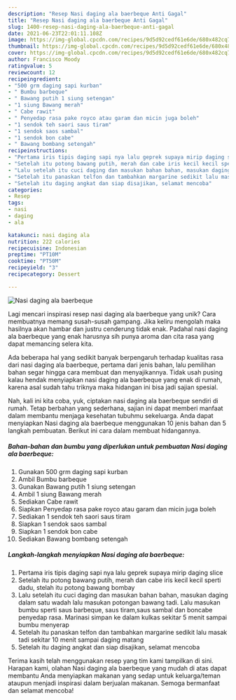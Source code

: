 ```yaml
---
description: "Resep Nasi daging ala baerbeque Anti Gagal"
title: "Resep Nasi daging ala baerbeque Anti Gagal"
slug: 1400-resep-nasi-daging-ala-baerbeque-anti-gagal
date: 2021-06-23T22:01:11.108Z
image: https://img-global.cpcdn.com/recipes/9d5d92cedf61e6de/680x482cq70/nasi-daging-ala-baerbeque-foto-resep-utama.jpg
thumbnail: https://img-global.cpcdn.com/recipes/9d5d92cedf61e6de/680x482cq70/nasi-daging-ala-baerbeque-foto-resep-utama.jpg
cover: https://img-global.cpcdn.com/recipes/9d5d92cedf61e6de/680x482cq70/nasi-daging-ala-baerbeque-foto-resep-utama.jpg
author: Francisco Moody
ratingvalue: 5
reviewcount: 12
recipeingredient:
- "500 grm daging sapi kurban"
- " Bumbu barbeque"
- " Bawang putih 1 siung setengan"
- "1 siung Bawang merah"
- " Cabe rawit"
- " Penyedap rasa pake royco atau garam dan micin juga boleh"
- "1 sendok teh saori saus tiram"
- "1 sendok saos sambal"
- "1 sendok bon cabe"
- " Bawang bombang setengah"
recipeinstructions:
- "Pertama iris tipis daging sapi nya lalu geprek supaya mirip daging slice"
- "Setelah itu potong bawang putih, merah dan cabe iris kecil kecil sperti dadu, stelah itu potong bawang bombay"
- "Lalu setelah itu cuci daging dan masukan bahan bahan, masukan daging dalam satu wadah lalu masukan potongan bawang tadi. Lalu masukan bumbu sperti saus barbeque, saus tiram,saus sambal dan boncabe penyedap rasa. Marinasi simpan ke dalam kulkas sekitar 5 menit sampai bumbu menyerap"
- "Setelah itu panaskan telfon dan tambahkan margarine sedikit lalu masak tadi sekitar 10 menit sampai daging matang"
- "Setelah itu daging angkat dan siap disajikan, selamat mencoba"
categories:
- Resep
tags:
- nasi
- daging
- ala

katakunci: nasi daging ala 
nutrition: 222 calories
recipecuisine: Indonesian
preptime: "PT10M"
cooktime: "PT50M"
recipeyield: "3"
recipecategory: Dessert

---
```



![Nasi daging ala baerbeque](https://img-global.cpcdn.com/recipes/9d5d92cedf61e6de/680x482cq70/nasi-daging-ala-baerbeque-foto-resep-utama.jpg)

Lagi mencari inspirasi resep nasi daging ala baerbeque yang unik? Cara membuatnya memang susah-susah gampang. Jika keliru mengolah maka hasilnya akan hambar dan justru cenderung tidak enak. Padahal nasi daging ala baerbeque yang enak harusnya sih punya aroma dan cita rasa yang dapat memancing selera kita.



Ada beberapa hal yang sedikit banyak berpengaruh terhadap kualitas rasa dari nasi daging ala baerbeque, pertama dari jenis bahan, lalu pemilihan bahan segar hingga cara membuat dan menyajikannya. Tidak usah pusing kalau hendak menyiapkan nasi daging ala baerbeque yang enak di rumah, karena asal sudah tahu triknya maka hidangan ini bisa jadi sajian spesial.


Nah, kali ini kita coba, yuk, ciptakan nasi daging ala baerbeque sendiri di rumah. Tetap berbahan yang sederhana, sajian ini dapat memberi manfaat dalam membantu menjaga kesehatan tubuhmu sekeluarga. Anda dapat menyiapkan Nasi daging ala baerbeque menggunakan 10 jenis bahan dan 5 langkah pembuatan. Berikut ini cara dalam membuat hidangannya.

<!--inarticleads1-->

##### Bahan-bahan dan bumbu yang diperlukan untuk pembuatan Nasi daging ala baerbeque:

1. Gunakan 500 grm daging sapi kurban
1. Ambil  Bumbu barbeque
1. Gunakan  Bawang putih 1 siung setengan
1. Ambil 1 siung Bawang merah
1. Sediakan  Cabe rawit
1. Siapkan  Penyedap rasa pake royco atau garam dan micin juga boleh
1. Sediakan 1 sendok teh saori saus tiram
1. Siapkan 1 sendok saos sambal
1. Siapkan 1 sendok bon cabe
1. Sediakan  Bawang bombang setengah




<!--inarticleads2-->

##### Langkah-langkah menyiapkan Nasi daging ala baerbeque:

1. Pertama iris tipis daging sapi nya lalu geprek supaya mirip daging slice
1. Setelah itu potong bawang putih, merah dan cabe iris kecil kecil sperti dadu, stelah itu potong bawang bombay
1. Lalu setelah itu cuci daging dan masukan bahan bahan, masukan daging dalam satu wadah lalu masukan potongan bawang tadi. Lalu masukan bumbu sperti saus barbeque, saus tiram,saus sambal dan boncabe penyedap rasa. Marinasi simpan ke dalam kulkas sekitar 5 menit sampai bumbu menyerap
1. Setelah itu panaskan telfon dan tambahkan margarine sedikit lalu masak tadi sekitar 10 menit sampai daging matang
1. Setelah itu daging angkat dan siap disajikan, selamat mencoba




Terima kasih telah menggunakan resep yang tim kami tampilkan di sini. Harapan kami, olahan Nasi daging ala baerbeque yang mudah di atas dapat membantu Anda menyiapkan makanan yang sedap untuk keluarga/teman ataupun menjadi inspirasi dalam berjualan makanan. Semoga bermanfaat dan selamat mencoba!
